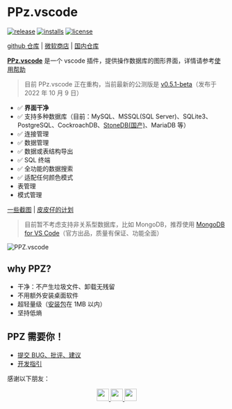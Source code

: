 # PPz.vscode
[![release](https://img.shields.io/github/release/ppz-pro/ppz.vscode)](https://github.com/ppz-pro/ppz.vscode/releases)
[![installs](https://img.shields.io/visual-studio-marketplace/i/ppz.ppz)](https://marketplace.visualstudio.com/items?itemName=ppz.ppz)
[![license](https://img.shields.io/github/license/ppz-pro/ppz.vscode)](https://github.com/ppz-pro/ppz.vscode/blob/main/LICENSE)

[github 仓库](https://github.com/ppz-pro/ppz.vscode) | [微软商店](https://marketplace.visualstudio.com/items?itemName=ppz.ppz) | [国内仓库](https://gitee.com/ppz-pro/ppz.vscode)

[**PPz.vscode**](https://marketplace.visualstudio.com/items?itemName=ppz.ppz) 是一个 vscode 插件，提供操作数据库的图形界面，详情请参考[使用帮助](https://gitee.com/ppz-pro/ppz.vscode/wikis/%E4%BD%BF%E7%94%A8%E5%B8%AE%E5%8A%A9)  

> 目前 PPz.vscode 正在重构，当前最新的公测版是 [v0.5.1-beta](https://github.com/ppz-pro/PPz.vscode/tree/v0.5.1-beta)（发布于 2022 年 10 月 9 日）

+ ✅ **界面干净**
+ ✅ 支持多种数据库（目前：MySQL、MSSQL(SQL Server)、SQLite3、PostgreSQL、CockroachDB、[StoneDB(国产)](https://www.stoneatom.com/StoneDB)、MariaDB 等）
+ ✅ 连接管理
+ ✅ 数据管理
+ ✅ 数据或表结构导出
+ ✅ SQL 终端
+ ✅ 全功能的数据搜索
+ ✅ 适配任何颜色模式
+ 表管理
+ 模式管理

[一些截图](https://gitee.com/ppz-pro/ppz.vscode/wikis/Features) | [皮皮仔的计划](https://github.com/ppz-pro/ppz.vscode/wiki/todo)

> 目前暂不考虑支持非关系型数据库，比如 MongoDB，推荐使用 [MongoDB for VS Code](https://github.com/mongodb-js/vscode)（官方出品，质量有保证、功能全面）

![PPZ.vscode](https://files20220620.oss-cn-shanghai.aliyuncs.com/ppz/ppz.vscode/usage/ppz.vscode.gif?20220704)

## why PPZ?
+ 干净：不产生垃圾文件、卸载无残留
+ 不用额外安装桌面软件
+ 超轻量级（[安装包](https://github.com/ppz-pro/ppz.vscode/releases)在 1MB 以内）
+ 坚持低熵

## PPZ 需要你！
+ [提交 BUG、批评、建议](https://gitee.com/ppz-pro/ppz.vscode/issues)
+ [开发指引](./doc/development/)

感谢以下朋友：
<div align="center">
  <a href="https://github.com/yyt6801">
    <img src="https://avatars.githubusercontent.com/u/18433720?v=4" width=28 style="width: 2em">
  </a>
  <a href="https://github.com/beiyan-kitagari">
    <img src="https://avatars.githubusercontent.com/u/64340548?v=4" width=28 style="width: 2em">
  </a>
  <a href="https://github.com/cuifeng33">
    <img src="https://avatars.githubusercontent.com/u/43241600?v=4" width=28 style="width: 2em">
  </a>
</div>
